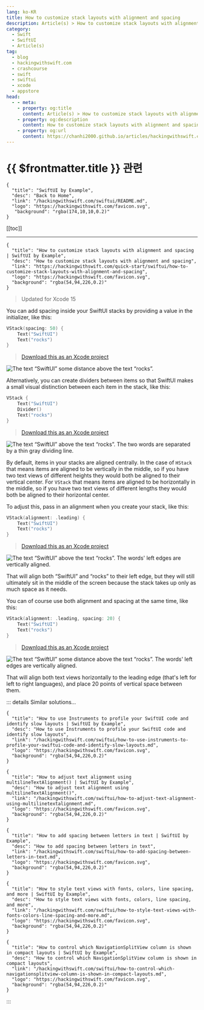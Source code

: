 ```yaml
---
lang: ko-KR
title: How to customize stack layouts with alignment and spacing
description: Article(s) > How to customize stack layouts with alignment and spacing
category:
  - Swift
  - SwiftUI
  - Article(s)
tag: 
  - blog
  - hackingwithswift.com
  - crashcourse
  - swift
  - swiftui
  - xcode
  - appstore
head:
  - - meta:
    - property: og:title
      content: Article(s) > How to customize stack layouts with alignment and spacing
    - property: og:description
      content: How to customize stack layouts with alignment and spacing
    - property: og:url
      content: https://chanhi2000.github.io/articles/hackingwithswift.com/swiftui/how-to-customize-stack-layouts-with-alignment-and-spacing.html
---
```


# {{ $frontmatter.title }} 관련

```component VPCard
{
  "title": "SwiftUI by Example",
  "desc": "Back to Home",
  "link": "/hackingwithswift.com/swiftui/README.md",
  "logo": "https://hackingwithswift.com/favicon.svg",
   "background": "rgba(174,10,10,0.2)"
}
```

[[toc]]

---

```component VPCard
{
  "title": "How to customize stack layouts with alignment and spacing | SwiftUI by Example",
  "desc": "How to customize stack layouts with alignment and spacing",
  "link": "https://hackingwithswift.com/quick-start/swiftui/how-to-customize-stack-layouts-with-alignment-and-spacing",
  "logo": "https://hackingwithswift.com/favicon.svg",
  "background": "rgba(54,94,226,0.2)"
}
```

> Updated for Xcode 15

You can add spacing inside your SwiftUI stacks by providing a value in the initializer, like this:

```swift
VStack(spacing: 50) {
    Text("SwiftUI")
    Text("rocks")
}
```

> [<FontIcon icon="fas fa-file-zipper"/>Download this as an Xcode project](https://hackingwithswift.com/files/projects/swiftui/how-to-customize-stack-layouts-with-alignment-and-spacing-1.zip)

![The text “SwiftUI” some distance above the text “rocks”.](https://hackingwithswift.com/img/books/quick-start/swiftui/how-to-customize-stack-layouts-with-alignment-and-spacing-1~dark.png)

Alternatively, you can create dividers between items so that SwiftUI makes a small visual distinction between each item in the stack, like this:

```swift
VStack {
    Text("SwiftUI")
    Divider()
    Text("rocks")
}
```

> [<FontIcon icon="fas fa-file-zipper"/>Download this as an Xcode project](https://hackingwithswift.com/files/projects/swiftui/how-to-customize-stack-layouts-with-alignment-and-spacing-2.zip)


![The text “SwiftUI” above the text “rocks”. The two words are separated by a thin gray dividing line.](https://hackingwithswift.com/img/books/quick-start/swiftui/how-to-customize-stack-layouts-with-alignment-and-spacing-2~dark.png)

By default, items in your stacks are aligned centrally. In the case of `HStack` that means items are aligned to be vertically in the middle, so if you have two text views of different heights they would both be aligned to their vertical center. For `VStack` that means items are aligned to be horizontally in the middle, so if you have two text views of different lengths they would both be aligned to their horizontal center.

To adjust this, pass in an alignment when you create your stack, like this:

```swift
VStack(alignment: .leading) {
    Text("SwiftUI")
    Text("rocks")
}
```

> [<FontIcon icon="fas fa-file-zipper"/>Download this as an Xcode project](https://hackingwithswift.com/files/projects/swiftui/how-to-customize-stack-layouts-with-alignment-and-spacing-3.zip)

![The text “SwiftUI” above the text “rocks”. The words' left edges are vertically aligned.](https://hackingwithswift.com/img/books/quick-start/swiftui/how-to-customize-stack-layouts-with-alignment-and-spacing-3~dark.png)

That will align both “SwiftUI” and “rocks” to their left edge, but they will still ultimately sit in the middle of the screen because the stack takes up only as much space as it needs.

You can of course use both alignment and spacing at the same time, like this:

```swift
VStack(alignment: .leading, spacing: 20) {
    Text("SwiftUI")
    Text("rocks")
}
```

> [<FontIcon icon="fas fa-file-zipper"/>Download this as an Xcode project](https://hackingwithswift.com/files/projects/swiftui/how-to-customize-stack-layouts-with-alignment-and-spacing-4.zip)

![The text “SwiftUI” some distance above the text “rocks”. The words' left edges are vertically aligned.](https://hackingwithswift.com/img/books/quick-start/swiftui/how-to-customize-stack-layouts-with-alignment-and-spacing-4~dark.png)

That will align both text views horizontally to the leading edge (that's left for left to right languages), and place 20 points of vertical space between them.

::: details Similar solutions…

```component VPCard
{
  "title": "How to use Instruments to profile your SwiftUI code and identify slow layouts | SwiftUI by Example",
  "desc": "How to use Instruments to profile your SwiftUI code and identify slow layouts",
  "link": "/hackingwithswift.com/swiftui/how-to-use-instruments-to-profile-your-swiftui-code-and-identify-slow-layouts.md",
  "logo": "https://hackingwithswift.com/favicon.svg",
  "background": "rgba(54,94,226,0.2)"
}
```

```component VPCard
{
  "title": "How to adjust text alignment using multilineTextAlignment() | SwiftUI by Example",
  "desc": "How to adjust text alignment using multilineTextAlignment()",
  "link": "/hackingwithswift.com/swiftui/how-to-adjust-text-alignment-using-multilinetextalignment.md",
  "logo": "https://hackingwithswift.com/favicon.svg",
  "background": "rgba(54,94,226,0.2)"
}
```

```component VPCard
{
  "title": "How to add spacing between letters in text | SwiftUI by Example",
  "desc": "How to add spacing between letters in text",
  "link": "/hackingwithswift.com/swiftui/how-to-add-spacing-between-letters-in-text.md",
  "logo": "https://hackingwithswift.com/favicon.svg",
  "background": "rgba(54,94,226,0.2)"
}
```

```component VPCard
{
  "title": "How to style text views with fonts, colors, line spacing, and more | SwiftUI by Example",
  "desc": "How to style text views with fonts, colors, line spacing, and more",
  "link": "/hackingwithswift.com/swiftui/how-to-style-text-views-with-fonts-colors-line-spacing-and-more.md",
  "logo": "https://hackingwithswift.com/favicon.svg",
  "background": "rgba(54,94,226,0.2)"
}
```

```component VPCard
{
  "title": "How to control which NavigationSplitView column is shown in compact layouts | SwiftUI by Example",
  "desc": "How to control which NavigationSplitView column is shown in compact layouts",
  "link": "/hackingwithswift.com/swiftui/how-to-control-which-navigationsplitview-column-is-shown-in-compact-layouts.md",
  "logo": "https://hackingwithswift.com/favicon.svg",
  "background": "rgba(54,94,226,0.2)"
}
```

:::

